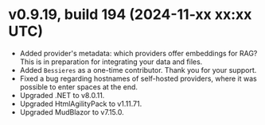 # v0.9.19, build 194 (2024-11-xx xx:xx UTC)
- Added provider's metadata: which providers offer embeddings for RAG? This is in preparation for integrating your data and files.
- Added `Bessieres` as a one-time contributor. Thank you for your support.
- Fixed a bug regarding hostnames of self-hosted providers, where it was possible to enter spaces at the end.
- Upgraded .NET to v8.0.11.
- Upgraded HtmlAgilityPack to v1.11.71.
- Upgraded MudBlazor to v7.15.0.